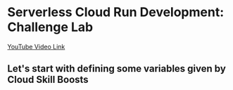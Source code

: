 # Serverless Cloud Run Development: Challenge Lab

[YouTube Video Link](https://youtu.be/NMI4KZuBWMc)

## Let's start with defining some variables given by Cloud Skill Boosts

```

```
